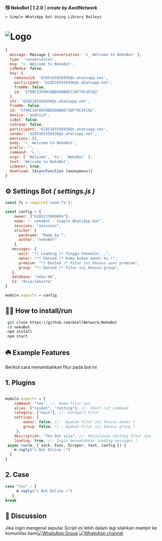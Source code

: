 **😼 NekoBot | 1.2.0** | ***create by AxellNetwork***

```> Simple WhatsApp bot Using Library Baileys```

 ![Logo](https://files.catbox.moe/8mek19.jpg)
=

```javascript
{
  message: Message { conversation: '>_ Welcome to NekoBot' },
  type: 'conversation',
  msg: '>_ Welcome to NekoBot',
  isMedia: false,
  key: {
    remoteJid: '6285165556936@s.whatsapp.net',
    participant: '6285165556936@s.whatsapp.net',
    fromMe: false,
    id: '5780C33F89C0BE600B6D71DF79C4FC02'
  },
  cht: '6285165556936@s.whatsapp.net',
  fromMe: false,
  id: '5780C33F89C0BE600B6D71DF79C4FC02',
  device: 'android',
  isBot: false,
  isGroup: false,
  participant: '6285165556936@s.whatsapp.net',
  sender: '6285165556936@s.whatsapp.net',
  mentions: [],
  body: '>_ Welcome to NekoBot',
  prefix: '',
  command: '>_',
  args: [ 'Welcome', 'to', 'NekoBot' ],
  text: 'Welcome to NekoBot',
  isOwner: true,
  download: [AsyncFunction (anonymous)]
}
```
## ⚙️ Settings Bot ***( settings.js )***

```javascript
const fs = require('node:fs');

const config = {
    owner: ["6285215909004"],
    name: "- nekoBot - Simple WhatsApp bot",
    sessions: "sessions",
    sticker: {
      packname: "Made by ",
      author: "nekoBot"
    },
   messages: {
      wait: "*( Loading )* Tunggu Sebentar...",
      owner: "*( Denied )* Kamu bukan owner ku !",
      premium: "*( Denied )* Fitur ini khusus user premium",
      group: "*( Denied )* Fitur ini khusus group",
   },
   database: "neko-db",
   tz: "Asia/Jakarta"
}

module.exports = config
```


## 👨‍💻 How to install/run


```bash
 git clone https://github.com/AxellNetwork/NekoBot
 cd nekoBot
 npm install
 npm start
```

## ☘️ Example Features
Berikut cara menambahkan fitur pada bot ini

## 1. Plugins

```javascript

module.exports = {
    command: "tes", //- Nama fitur nya
    alias: ["tesbot", "testing"], //- Short cut command
    category: ["main"], //- Kategori Fitur 
    settings: {
        owner: false, //-  Apakah Fitur ini khusus owner ?
        group: false, // - Apakah Fitur ini khusus group ?
     },
    description: "Tes bot saja", //- Penjelasan tentang fitur nya
    loading: true, //- Ingin menambahkan loading messages ?
 async run(m, { sock, Func, Scraper, text, config }) {
    m.reply("> Bot Online ✓")
  }
}
```
## 2. Case

```javascript
case "tes" : {
     m.reply("> Bot Online ✓")
   }
break
```
## 📢 Discussion 
Jika ingin mengenal seputar Script ini lebih dalam lagi
silahkan mampir ke komunitas kami[![WhatsApp Group](https://img.shields.io/badge/WhatsApp%20Group-25D366?style=for-the-badge&logo=whatsapp&logoColor=white)](https://chat.whatsapp.com/ErlaFMvdnfu5OGxCVGJW8V)
[![WhatsApp channel](https://img.shields.io/badge/WhatsApp%20Channel-25D366?style=for-the-badge&logo=whatsapp&logoColor=white)](https://whatsapp.com/channel/0029VauJgduEwEjwwVwLnw37)


